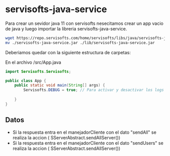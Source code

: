 # servisofts-java-service

Para crear un sevidor java 11 con servisofts nesecitamos crear un app vacio de java y luego importar la libreria servisofts-java-service.

```bash
wget https://repo.servisofts.com/home/servisofts/libs/java/servisofts-java-service.jar
mv ./servisofts-java-service.jar ./lib/servisofts-java-service.jar
```

Deberiamos quedar con la siguiente estructura de carpetas:


En el archivo /src/App.java
```java
import Servisofts.Servisofts;

public class App {
    public static void main(String[] args) {
        Servisofts.DEBUG = true; // Para activar y desactivar los logs del sistema
        
    }
}

```


## Datos
- Si la respuesta entra en el manejadorCliente con el dato "sendAll"  se realiza la accion ( SServerAbstract.sendAllServer())
- Si la respuesta entra en el manejadorCliente con el dato "sendUsers"  se realiza la accion ( SServerAbstract.sendAllServer())